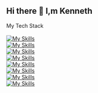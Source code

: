 ## Hi there 👋 I,m Kenneth
<!--
**204MashedPotatoes/204MashedPotatoes** is a ✨ _special_ ✨ repository because its `README.md` (this file) appears on your GitHub profile.

Here are some ideas to get you started:

- 🔭 I’m currently working on ...
- 🌱 I’m currently learning ...
- 👯 I’m looking to collaborate on ...
- 🤔 I’m looking for help with ...
- 💬 Ask me about ...
- 📫 How to reach me: ...
- 😄 Pronouns: ...
- ⚡ Fun fact: ...
-->
My Tech Stack
<br>
<br>
[![My Skills](https://skillicons.dev/icons?i=react,nextjs,laravel)](https://skillicons.dev)
<br>
[![My Skills](https://skillicons.dev/icons?i=js,ts,jquery,html,pug,css,php)](https://skillicons.dev)
<br>
[![My Skills](https://skillicons.dev/icons?i=bootstrap,tailwind,vite)](https://skillicons.dev)
<br>
[![My Skills](https://skillicons.dev/icons?i=bash,arduino,cpp,py)](https://skillicons.dev)
<br>
[![My Skills](https://skillicons.dev/icons?i=dart,flutter,materialui)](https://skillicons.dev)
<br>
[![My Skills](https://skillicons.dev/icons?i=nodejs,fastapi)](https://skillicons.dev)
<br>
[![My Skills](https://skillicons.dev/icons?i=gcp)](https://skillicons.dev)
<br>
[![My Skills](https://skillicons.dev/icons?i=mongodb,mysql,sqlite)](https://skillicons.dev)
